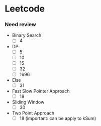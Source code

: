 # Leetcode
 
### Need review
- Binary Search
    - [ ] 4
- DP
    - [ ] 5
    - [ ] 10
    - [ ] 15
    - [ ] 32
    - [ ] 1696
- Else
    - [ ] 31
- Fast Slow Pointer Approach
    - [ ] 19
- Sliding Window
    - [ ] 30
- Two Point Approach
    - [ ] 18 (important: can be apply to kSum)